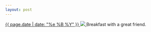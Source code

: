 ```yaml
---
layout: post
---
```


<p>
  <a href="/232">
    <time>{{ page.date | date: "%e %B %Y" }}</time>
    <img src="https://s3.amazonaws.com/life.aaronjgreenberg.com/232.jpg">
  </a>
  Breakfast with a great friend.
</p>
